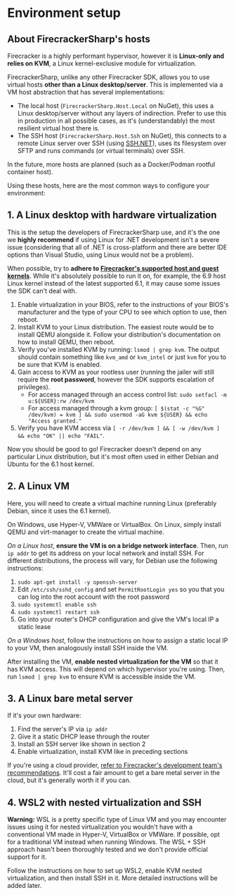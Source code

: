 # Environment setup

## About FirecrackerSharp's hosts

Firecracker is a highly performant hypervisor, however it is **Linux-only and relies on KVM**, a Linux kernel-exclusive module for virtualization.

FirecrackerSharp, unlike any other Firecracker SDK, allows you to use virtual hosts **other than a Linux desktop/server**. This is implemented via a VM host abstraction that has several implementations:

- The local host (`FirecrackerSharp.Host.Local` on NuGet), this uses a Linux desktop/server without any layers of indirection. Prefer to use this in production in all possible cases, as it's (understandably) the most resilient virtual host there is.
- The SSH host (`FirecrackerSharp.Host.Ssh` on NuGet), this connects to a remote Linux server over SSH (using [SSH.NET](https://github.com/sshnet/SSH.NET)), uses its filesystem over SFTP and runs commands (or virtual terminals) over SSH.

In the future, more hosts are planned (such as a Docker/Podman rootful container host).

Using these hosts, here are the most common ways to configure your environment:

## 1. A Linux desktop with hardware virtualization

This is the setup the developers of FirecrackerSharp use, and it's the one we **highly recommend** if using Linux for .NET development isn't a severe issue (considering that all of .NET is cross-platform and there are better IDE options than Visual Studio, using Linux would not be a problem).

When possible, try to **adhere to [Firecracker's supported host and guest kernels](https://github.com/firecracker-microvm/firecracker/blob/main/docs/kernel-policy.md)**. While it's absolutely possible to run it on, for example, the 6.9 host Linux kernel instead of the latest supported 6.1, it may cause some issues the SDK can't deal with.

1. Enable virtualization in your BIOS, refer to the instructions of your BIOS's manufacturer and the type of your CPU to see which option to use, then reboot.
2. Install KVM to your Linux distribution. The easiest route would be to install QEMU alongside it. Follow your distribution's documentation on how to install QEMU, then reboot.
3. Verify you've installed KVM by running: ```lsmod | grep kvm```. The output should contain something like `kvm_amd` or `kvm_intel` or just `kvm` for you to be sure that KVM is enabled.
4. Gain access to KVM as your rootless user (running the jailer will still require the **root password**, however the SDK supports escalation of privileges).
    - For access managed through an access control list: `sudo setfacl -m u:${USER}:rw /dev/kvm`
    - For access managed through a kvm group: `[ $(stat -c "%G" /dev/kvm) = kvm ] && sudo usermod -aG kvm ${USER} && echo "Access granted."`
5. Verify you have KVM access via `[ -r /dev/kvm ] && [ -w /dev/kvm ] && echo "OK" || echo "FAIL"`.

Now you should be good to go! Firecracker doesn't depend on any particular Linux distribution, but it's most often used in either Debian and Ubuntu for the 6.1 host kernel.

## 2. A Linux VM

Here, you will need to create a virtual machine running Linux (preferably Debian, since it uses the 6.1 kernel).

On Windows, use Hyper-V, VMWare or VirtualBox. On Linux, simply install QEMU and virt-manager to create the virtual machine.

_On a Linux host_, **ensure the VM is on a bridge network interface**. Then, run `ip addr` to get its address on your local network and install SSH. For different distributions, the process will vary, for Debian use the following instructions:

1. `sudo apt-get install -y openssh-server`
2. Edit `/etc/ssh/sshd_config` and set `PermitRootLogin yes` so you that you can log into the root account with the root password
3. `sudo systemctl enable ssh`
4. `sudo systemctl restart ssh`
5. Go into your router's DHCP configuration and give the VM's local IP a static lease

_On a Windows host_, follow the instructions on how to assign a static local IP to your VM, then analogously install SSH inside the VM.

After installing the VM, **enable nested virtualization for the VM** so that it has KVM access. This will depend on which hypervisor you're using. Then, run `lsmod | grep kvm` to ensure KVM is accessible inside the VM.

## 3. A Linux bare metal server

If it's your own hardware:

1. Find the server's IP via `ip addr`
2. Give it a static DHCP lease through the router
3. Install an SSH server like shown in section 2
4. Enable virtualization, install KVM like in preceding sections

If you're using a cloud provider, [refer to Firecracker's development team's recommendations](https://github.com/firecracker-microvm/firecracker/blob/main/docs/dev-machine-setup.md#cloud). It'll cost a fair amount to get a bare metal server in the cloud, but it's generally worth it if you can.

## 4. WSL2 with nested virtualization and SSH

**Warning:** WSL is a pretty specific type of Linux VM and you may encounter issues using it for nested virtualization you wouldn't have with a conventional VM made in Hyper-V, VirtualBox or VMWare. If possible, opt for a traditional VM instead when running Windows. The WSL + SSH approach hasn't been thoroughly tested and we don't provide official support for it.

Follow the instructions on how to set up WSL2, enable KVM nested virtualization, and then install SSH in it. More detailed instructions will be added later.
